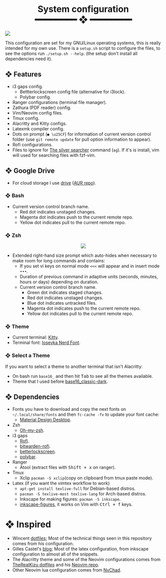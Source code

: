 <h1 align="center">System configuration <br/> ━━━━━━━━  ❖  ━━━━━━━━ </h1>

<img src="https://github.com/fredo0522/dotfiles/blob/media/nvim-screenshot.png" />


This configuration are set for my GNU/Linux operating systems, this is really intended for my own use.
There is a <code>setup.sh</code> script to configure the files, to see the options run `./setup.sh --help`. (the setup don't install all dependencies need it).

## ❖ Features
* i3 gaps config.
  * Bettterlockscreen config file (alternative for i3lock).
  * Polybar config.
* Ranger configurations (terminal file manager).
* Zathura (PDF reader) config.
* Vim/Neovim config files.
* Tmux config.
* Alacritty and Kitty configs.
* Latexmk compiler config.
* Dots on prompt (`● \u25CF`) for information of current version control folder (use `git remote update` for pull option information to appear).
* Rofi configurations.
* Files to ignore for [The silver searcher](https://github.com/ggreer/the_silver_searcher) command (`ag`). If it's is install, vim will used for searching files with fzf-vim.

## ❖ Google Drive
* For cloud storage I use [drive](https://github.com/odeke-em/drive) ([AUR repo](https://aur.archlinux.org/packages/drive-bin)).

### ❖ Bash
* Current version control branch name.
  * Red dot indicates unstaged changes.
  * Magenta dot indicates push to the current remote repo.
  * Yellow dot indicates pull to the current remote repo.

### ❖ Zsh
<div align="center">
  <img src="https://github.com/fredo0522/dotfiles/blob/media/zsh-prompt.png"/>
</div>

* Extended right-hand size prompt which auto-hides when necessary to make room for long commands and contains:
  * If you set vi keys on normal mode `<<<` will appear and in insert mode `•••`.
  * Duration of previous command in adaptive units (seconds, minutes, hours or days) depending on duration.
  * Current version control branch name.
    * Green dot indicates staged changes.
    * Red dot indicates unstaged changes.
    * Blue dot indicates untracked files.
    * Magenta dot indicates push to the current remote repo.
    * Yellow dot indicates pull to the current remote repo.

### ❖ Theme
* Current terminal: [Kitty](https://github.com/kovidgoyal/kitty).
* Terminal font: [Iosevka Nerd Font](https://github.com/ryanoasis/nerd-fonts/tree/master/patched-fonts/Iosevka).

### ❖ Select a Theme
If you want to select a theme to another terminal that isn't Alacritty:
* On bash run `base16_` and then hit <kbd>Tab</kbd> to see all the themes available.
* Theme that I used before [base16_classic-dark](https://github.com/chriskempson/base16-shell).

## ❖ Dependencies
* Fonts you have to download and copy the next fonts on `~/.local/share/fonts` and then `fc-cache -fv` to update your font cache:
  * [Material Design Desktop](https://github.com/Templarian/MaterialDesign-Font).
* Zsh
  * [Oh-my-zsh](https://github.com/robbyrussell/oh-my-zsh).
* i3 gaps
  * [Rofi](https://github.com/davatorium/rofi).
  * [bitwarden-rofi](https://github.com/mattydebie/bitwarden-rofi).
  * [betterlockscreen](https://github.com/pavanjadhaw/betterlockscreen).
  * [polybar](https://github.com/polybar/polybar).
* Ranger
  * Atool (extract files with <kbd>Shift + x</kbd> on ranger).
* Tmux
  * Xclip `pacman -S xclip`(copy on clipboard from tmux paste mode).
* Latex (if you want the vimtex workflow to work)
  * `apt-get install texlive-full` for Debian-based distros.
  * `pacman -S texlive-most texlive-lang` for Arch-based distros.
  * Inkscape for making figures: `pacman -S inkscape`.
  * [inkscape-figures](https://github.com/gillescastel/inkscape-figures), it works on Vim with <kbd>Ctrl + f</kbd> keys.

# ❖ Inspired
* Wincent [dotfiles](https://github.com/wincent/wincent); Most of the technical things seen in this repository comes from his configuration.
* Gilles Castel's [blog](https://castel.dev/); Most of the latex configuration, from inkscape configuration to almost all of the snippets.
* The Alacritty theme and some of the Neovim configurations comes from [TheRealKizu dotfiles](https://github.com/TheRealKizu/dotfiles) and his [Neovim repo](https://github.com/TheRealKizu/neodots).
* Other Neovim lua configuration comes from [NvChad](https://github.com/NvChad/NvChad).

